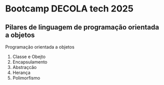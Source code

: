 # Bootcamp DECOLA tech 2025

## Pilares de linguagem de programação orientada a objetos

Programação orientada a objetos

1. Classe e Obejto
2. Encapsulamento
3. Abstraçcão
4. Herança
5. Polimorfismo

